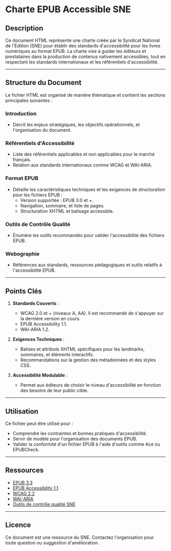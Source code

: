 # Charte EPUB Accessible SNE

## Description
Ce document HTML représente une charte créée par le Syndicat National de l'Édition (SNE) pour établir des standards d'accessibilité pour les livres numériques au format EPUB. La charte vise à guider les éditeurs et prestataires dans la production de contenus nativement accessibles, tout en respectant les standards internationaux et les référentiels d'accessibilité.

---

## Structure du Document
Le fichier HTML est organisé de manière thématique et contient les sections principales suivantes :

### **Introduction**
- Décrit les enjeux stratégiques, les objectifs opérationnels, et l'organisation du document.

### **Référentiels d'Accessibilité**
- Liste des référentiels applicables et non applicables pour le marché français.
- Relation aux standards internationaux comme WCAG et WAI-ARIA.

### **Format EPUB**
- Détaille les caractéristiques techniques et les exigences de structuration pour les fichiers EPUB :
  - Version supportée : EPUB 3.0 et +.
  - Navigation, sommaire, et liste de pages.
  - Structuration XHTML et balisage accessible.

### **Outils de Contrôle Qualité**
- Énumère les outils recommandés pour valider l'accessibilité des fichiers EPUB.

### **Webographie**
- Références aux standards, ressources pédagogiques et outils relatifs à l'accessibilité EPUB.

---

## Points Clés

1. **Standards Couverts** :
   - WCAG 2.0 et + (niveaux A, AA). Il est recommandé de s'appuyer sur la dernière version en cours.
   - EPUB Accessibility 1.1.
   - WAI-ARIA 1.2.

2. **Exigences Techniques** :
   - Balises et attributs XHTML spécifiques pour les landmarks, sommaires, et éléments interactifs.
   - Recommandations sur la gestion des métadonnées et des styles CSS.

3. **Accessibilité Modulable** :
   - Permet aux éditeurs de choisir le niveau d'accessibilité en fonction des besoins de leur public cible.

---

## Utilisation
Ce fichier peut être utilisé pour :
- Comprendre les contraintes et bonnes pratiques d'accessibilité.
- Servir de modèle pour l'organisation des documents EPUB.
- Valider la conformité d'un fichier EPUB à l'aide d'outils comme Ace ou EPUBCheck.

---

## Ressources
- [EPUB 3.3](https://www.w3.org/TR/epub-33/)
- [EPUB Accessibility 1.1](https://www.w3.org/TR/epub-a11y-11/)
- [WCAG 2.2](https://www.w3.org/TR/WCAG22/)
- [WAI-ARIA](https://www.w3.org/TR/wai-aria/)
- [Outils de contrôle qualité SNE](https://www.sne.fr/numerique-2/ressources-pour-la-production-de-livres-nativement-accessibles/)

---

## Licence
Ce document est une ressource du SNE. Contactez l'organisation pour toute question ou suggestion d'amélioration.

